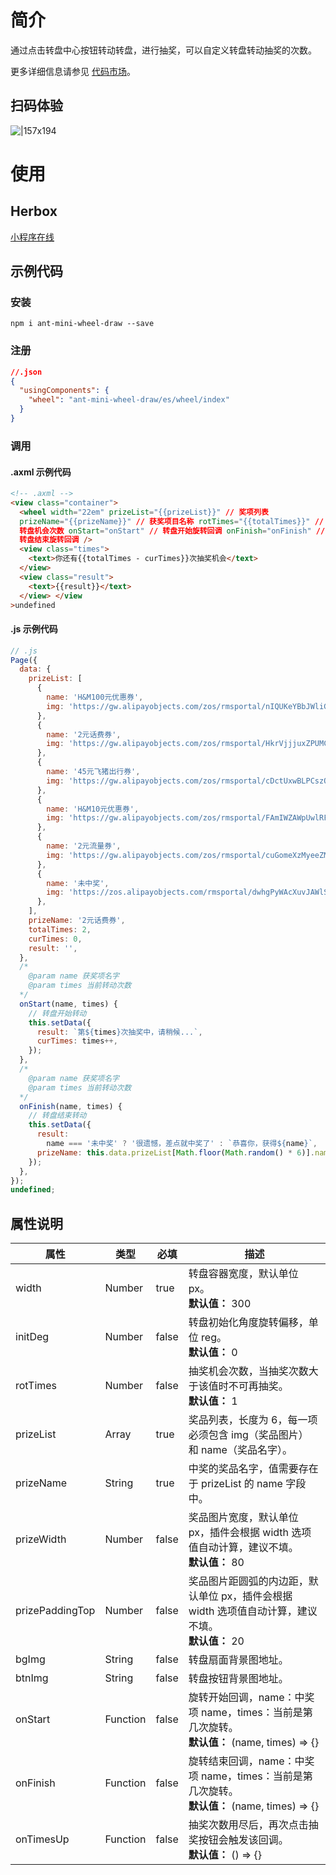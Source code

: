 # 简介

通过点击转盘中心按钮转动转盘，进行抽奖，可以自定义转盘转动抽奖的次数。

更多详细信息请参见 [代码市场](https://openhome.alipay.com/platform/mas.htm#/templateDetail/comps/1)。

## 扫码体验

![|157x194](https://gw.alipayobjects.com/zos/skylark-tools/public/files/0763a00f96be0f11bfddac893db5c54f.png#align=left&display=inline&height=194&margin=%5Bobject%20Object%5D&originHeight=194&originWidth=157&status=done&style=none&width=157)

# 使用

## Herbox

[小程序在线](https://herbox-embed.alipay.com/s/doc-wheel-draw?theme=light&previewZoom=75&chInfo=openhome-doc)

## 示例代码

### 安装

```shell
npm i ant-mini-wheel-draw --save
```

### 注册

```json
//.json
{
  "usingComponents": {
    "wheel": "ant-mini-wheel-draw/es/wheel/index"
  }
}
```

### 调用

#### .axml 示例代码

```html
<!-- .axml -->
<view class="container">
  <wheel width="22em" prizeList="{{prizeList}}" // 奖项列表
  prizeName="{{prizeName}}" // 获奖项目名称 rotTimes="{{totalTimes}}" //
  转盘机会次数 onStart="onStart" // 转盘开始旋转回调 onFinish="onFinish" //
  转盘结束旋转回调 />
  <view class="times">
    <text>你还有{{totalTimes - curTimes}}次抽奖机会</text>
  </view>
  <view class="result">
    <text>{{result}}</text>
  </view> </view
>undefined
```

#### .js 示例代码

```javascript
// .js
Page({
  data: {
    prizeList: [
      {
        name: 'H&M100元优惠券',
        img: 'https://gw.alipayobjects.com/zos/rmsportal/nIQUKeYBbJWliGJVhVmx.png',
      },
      {
        name: '2元话费券',
        img: 'https://gw.alipayobjects.com/zos/rmsportal/HkrVjjjuxZPUMCUbPazb.png',
      },
      {
        name: '45元飞猪出行券',
        img: 'https://gw.alipayobjects.com/zos/rmsportal/cDctUxwBLPCszQHRapYV.png',
      },
      {
        name: 'H&M10元优惠券',
        img: 'https://gw.alipayobjects.com/zos/rmsportal/FAmIWZAWpUwlRFKqQDLz.png',
      },
      {
        name: '2元流量券',
        img: 'https://gw.alipayobjects.com/zos/rmsportal/cuGomeXzMyeeZMjvVjBj.png',
      },
      {
        name: '未中奖',
        img: 'https://zos.alipayobjects.com/rmsportal/dwhgPyWAcXuvJAWlSSgU.png',
      },
    ],
    prizeName: '2元话费券',
    totalTimes: 2,
    curTimes: 0,
    result: '',
  },
  /*
    @param name 获奖项名字
    @param times 当前转动次数
  */
  onStart(name, times) {
    // 转盘开始转动
    this.setData({
      result: `第${times}次抽奖中，请稍候...`,
      curTimes: times++,
    });
  },
  /*
    @param name 获奖项名字
    @param times 当前转动次数
  */
  onFinish(name, times) {
    // 转盘结束转动
    this.setData({
      result:
        name === '未中奖' ? '很遗憾，差点就中奖了' : `恭喜你，获得${name}`,
      prizeName: this.data.prizeList[Math.floor(Math.random() * 6)].name,
    });
  },
});
undefined;
```

## 属性说明

| **属性** | **类型** | **必填** | **描述** |
| --- | --- | --- | --- |
| width | Number | true | 转盘容器宽度，默认单位 px。<br />**默认值：** 300 |
| initDeg | Number | false | 转盘初始化角度旋转偏移，单位 reg。<br />**默认值：** 0 |
| rotTimes | Number | false | 抽奖机会次数，当抽奖次数大于该值时不可再抽奖。<br />**默认值：** 1 |
| prizeList | Array | true | 奖品列表，长度为 6，每一项必须包含 img（奖品图片） 和 name（奖品名字）。 |
| prizeName | String | true | 中奖的奖品名字，值需要存在于 prizeList 的 name 字段中。 |
| prizeWidth | Number | false | 奖品图片宽度，默认单位 px，插件会根据 width 选项值自动计算，建议不填。<br />**默认值：** 80 |
| prizePaddingTop | Number | false | 奖品图片距圆弧的内边距，默认单位 px，插件会根据 width 选项值自动计算，建议不填。<br />**默认值：** 20 |
| bgImg | String | false | 转盘扇面背景图地址。 |
| btnImg | String | false | 转盘按钮背景图地址。 |
| onStart | Function | false | 旋转开始回调，name：中奖项 name，times：当前是第几次旋转。<br />**默认值：** (name, times) => {} |
| onFinish | Function | false | 旋转结束回调，name：中奖项 name，times：当前是第几次旋转。<br />**默认值：** (name, times) => {} |
| onTimesUp | Function | false | 抽奖次数用尽后，再次点击抽奖按钮会触发该回调。<br />**默认值：** () => {} |
